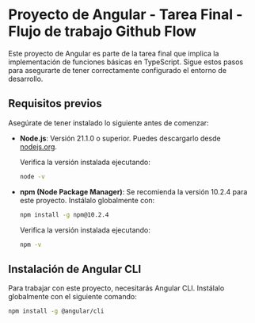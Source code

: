 # Proyecto de Angular - Tarea Final - Flujo de trabajo Github Flow

Este proyecto de Angular es parte de la tarea final que implica la implementación de funciones básicas en TypeScript. Sigue estos pasos para asegurarte de tener correctamente configurado el entorno de desarrollo.

## Requisitos previos

Asegúrate de tener instalado lo siguiente antes de comenzar:

- **Node.js**: Versión 21.1.0 o superior. Puedes descargarlo desde [nodejs.org](https://nodejs.org/).

    Verifica la versión instalada ejecutando:
    ```bash
    node -v
    ```

- **npm (Node Package Manager)**: Se recomienda la versión 10.2.4 para este proyecto. Instálalo globalmente con:
    ```bash
    npm install -g npm@10.2.4
    ```

    Verifica la versión instalada ejecutando:
    ```bash
    npm -v
    ```

## Instalación de Angular CLI

Para trabajar con este proyecto, necesitarás Angular CLI. Instálalo globalmente con el siguiente comando:

```bash
npm install -g @angular/cli
